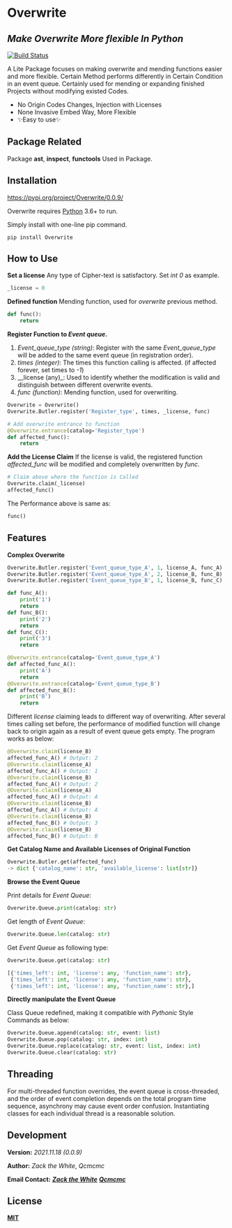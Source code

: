 # Overwrite
## _Make Overwrite More flexible In Python_

[![Build Status](https://travis-ci.org/joemccann/dillinger.svg?branch=master)](https://travis-ci.org/joemccann/dillinger)

A Lite Package focuses on making overwrite and mending functions easier and more flexible. Certain Method performs differently in Certain Condition in an event queue. Certainly used for mending or expanding finished Projects without modifying existed Codes.

- No Origin Codes Changes, Injection with Licenses
- None Invasive Embed Way, More Flexible
- ✨Easy to use✨

## Package Related

Package **ast**, **inspect**, **functools** Used in Package.

## Installation

https://pypi.org/project/Overwrite/0.0.9/

Overwrite requires [Python](https://www.python.org/) 3.6+ to run.

Simply install with one-line pip command.

```shell
pip install Overwrite
```
## How to Use

**Set a license**
Any type of Cipher-text is satisfactory. Set _int 0_ as example.

```python
_license = 0
```
**Defined function**
Mending function, used for _overwrite_ previous method.

```python
def func():
    return
```
**Register Function to _Event queue_.**

1. _Event_queue_type (string)_: 
   Register with the same _Event_queue_type_ will be added to the same event queue (in registration order).
2. _times (integer)_: 
   The times this function calling is affected. (if affected forever, set times to _-1_)
3. __license (any)_: 
   Used to identify whether the modification is valid and distinguish between different overwrite events.
4. _func (function)_: 
   Mending function, used for overwriting.

```python
Overwrite = Overwrite()
Overwrite.Butler.register('Register_type', times, _license, func)
```

```python
# Add overwrite entrance to function
@Overwrite.entrance(catalog='Register_type')
def affected_func():
    return
```
**Add the License Claim**
If the license is valid, the registered function _affected_func_ will be modified and completely overwritten by _func_. 

```python
# Claim above where the function is Called
Overwrite.claim(_license)
affected_func()
```
The Performance above is same as:
```python
func()
```
## Features

**Complex Overwrite**

```python
Overwrite.Butler.register('Event_queue_type_A', 1, license_A, func_A)
Overwrite.Butler.register('Event_queue_type_A', 2, license_B, func_B)
Overwrite.Butler.register('Event_queue_type_B', 1, license_B, func_C)
```
```python
def func_A():
    print('1')
    return
def func_B():
    print('2')
    return
def func_C():
    print('3')
    return
```
```python
@Overwrite.entrance(catalog='Event_queue_type_A')
def affected_func_A():
    print('A')
    return
@Overwrite.entrance(catalog='Event_queue_type_B')
def affected_func_B():
    print('B')
    return
```
Different _license_ claiming leads to different way of overwriting. After several times calling set before, the performance of modified function will change back to origin again as a result of event queue gets empty.
The program works as below:

```python
@Overwrite.claim(license_B)
affected_func_A() # Output: 2
@Overwrite.claim(license_A)
affected_func_A() # Output: 1
@Overwrite.claim(license_B)
affected_func_A() # Output: 2
@Overwrite.claim(license_A)
affected_func_A() # Output: A
@Overwrite.claim(license_B)
affected_func_A() # Output: A
@Overwrite.claim(license_B)
affected_func_B() # Output: 3
@Overwrite.claim(license_B)
affected_func_B() # Output: B
```
**Get Catalog Name and Available Licenses of Original Function**

```python
Overwrite.Butler.get(affected_func)
-> dict {'catalog_name': str, 'available_license': list[str]}
```

**Browse the Event Queue**

Print details for _Event Queue_:

```python
Overwrite.Queue.print(catalog: str)
```

Get length of _Event Queue_:

```python
Overwrite.Queue.len(catalog: str)
```

Get _Event Queue_ as following type:

```python
Overwrite.Queue.get(catalog: str)
```

```python
[{'times_left': int, 'license': any, 'function_name': str}, 
 {'times_left': int, 'license': any, 'function_name': str},
 {'times_left': int, 'license': any, 'function_name': str},]
```

**Directly manipulate the Event Queue**

Class Queue redefined, making it compatible with _Pythonic_ Style Commands as below:

```python
Overwrite.Queue.append(catalog: str, event: list)
Overwrite.Queue.pop(catalog: str, index: int)
Overwrite.Queue.replace(catalog: str, event: list, index: int)
Overwrite.Queue.clear(catalog: str)
```

## Threading

For multi-threaded function overrides, the event queue is cross-threaded, and the order of event completion depends on the total program time sequence, asynchrony may cause event order confusion. 
Instantiating classes for each individual thread is a reasonable solution.

## Development
**Version:**
*2021.11.18 (0.0.9)*

**Author:** 
_Zack the White_,  _Qcmcmc_

**Email Contact:**
[_**Zack the White**_](ssongaj@connect.ust.hk)
[_**Qcmcmc**_](2778512552@qq.com)

## License

[**MIT**](https://opensource.org/licenses/MIT)
